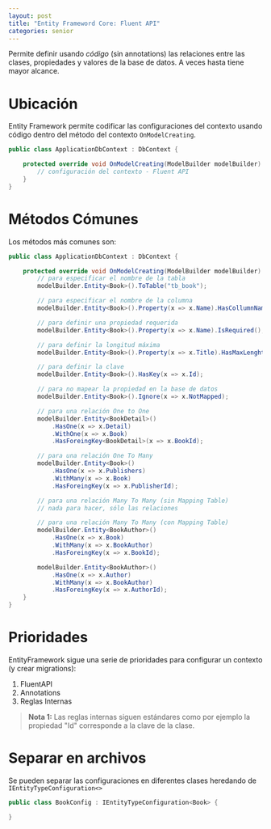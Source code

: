 ```yaml
---
layout: post
title: "Entity Frameword Core: Fluent API"
categories: senior
---
```


Permite definir usando _código_ (sin annotations) las <!--more-->relaciones entre las clases, propiedades y valores de la base de datos. A veces hasta tiene mayor alcance.

# Ubicación

Entity Framework permite codificar las configuraciones del contexto usando código dentro del método del contexto `OnModelCreating`.

```csharp
public class ApplicationDbContext : DbContext {

    protected override void OnModelCreating(ModelBuilder modelBuilder) {
        // configuración del contexto - Fluent API
    }
}
```

# Métodos Cómunes

Los métodos más comunes son:

```csharp
public class ApplicationDbContext : DbContext {

    protected override void OnModelCreating(ModelBuilder modelBuilder) {
        // para especificar el nombre de la tabla
        modelBuilder.Entity<Book>().ToTable("tb_book");

        // para especificar el nombre de la columna
        modelBuilder.Entity<Book>().Property(x => x.Name).HasCollumnName("cl_name");

        // para definir una propiedad requerida
        modelBuilder.Entity<Book>().Property(x => x.Name).IsRequired();

        // para definir la longitud máxima
        modelBuilder.Entity<Book>().Property(x => x.Title).HasMaxLenght(50);

        // para definir la clave
        modelBuilder.Entity<Book>().HasKey(x => x.Id);

        // para no mapear la propiedad en la base de datos
        modelBuilder.Entity<Book>().Ignore(x => x.NotMapped);

        // para una relación One to One
        modelBuilder.Entity<BookDetail>()
            .HasOne(x => x.Detail)
            .WithOne(x => x.Book)
            .HasForeingKey<BookDetail>(x => x.BookId);

        // para una relación One To Many
        modelBuilder.Entity<Book>()
            .HasOne(x => x.Publishers)
            .WithMany(x => x.Book)
            .HasForeingKey(x => x.PublisherId);

        // para una relación Many To Many (sin Mapping Table)
        // nada para hacer, sólo las relaciones

        // para una relación Many To Many (con Mapping Table)
        modelBuilder.Entity<BookAuthor>()
            .HasOne(x => x.Book)
            .WithMany(x => x.BookAuthor)
            .HasForeingKey(x => x.BookId);

        modelBuilder.Entity<BookAuthor>()
            .HasOne(x => x.Author)
            .WithMany(x => x.BookAuthor)
            .HasForeingKey(x => x.AuthorId);
    }
}
```

# Prioridades

EntityFramework sigue una serie de prioridades para configurar un contexto (y crear migrations):

1. FluentAPI
2. Annotations
3. Reglas Internas

> **Nota 1:** Las reglas internas siguen estándares como por ejemplo la propiedad "Id" corresponde a la clave de la clase.

# Separar en archivos

Se pueden separar las configuraciones en diferentes clases heredando de `IEntityTypeConfiguration<>`

```csharp
public class BookConfig : IEntityTypeConfiguration<Book> {

}
```
